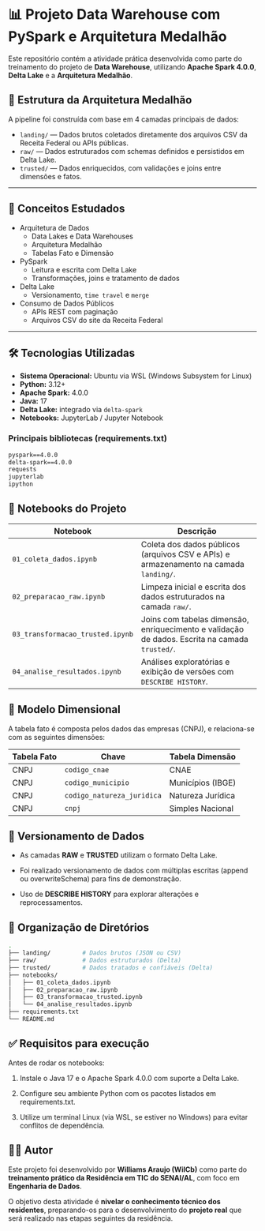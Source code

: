 # 📊 Projeto Data Warehouse com PySpark e Arquitetura Medalhão

Este repositório contém a atividade prática desenvolvida como parte do treinamento do projeto de **Data Warehouse**, utilizando **Apache Spark 4.0.0**, **Delta Lake** e a **Arquitetura Medalhão**.

## 📁 Estrutura da Arquitetura Medalhão

A pipeline foi construída com base em 4 camadas principais de dados:

- `landing/` — Dados brutos coletados diretamente dos arquivos CSV da Receita Federal ou APIs públicas.
- `raw/` — Dados estruturados com schemas definidos e persistidos em Delta Lake.
- `trusted/` — Dados enriquecidos, com validações e joins entre dimensões e fatos.


---

## 🧠 Conceitos Estudados

- Arquitetura de Dados
  - Data Lakes e Data Warehouses
  - Arquitetura Medalhão
  - Tabelas Fato e Dimensão
- PySpark
  - Leitura e escrita com Delta Lake
  - Transformações, joins e tratamento de dados
- Delta Lake
  - Versionamento, `time travel` e `merge`
- Consumo de Dados Públicos
  - APIs REST com paginação
  - Arquivos CSV do site da Receita Federal

---

## 🛠️ Tecnologias Utilizadas

- **Sistema Operacional:** Ubuntu via WSL (Windows Subsystem for Linux)
- **Python:** 3.12+
- **Apache Spark:** 4.0.0
- **Java:** 17
- **Delta Lake:** integrado via `delta-spark`
- **Notebooks:** JupyterLab / Jupyter Notebook

### Principais bibliotecas (requirements.txt)
```txt
pyspark==4.0.0
delta-spark==4.0.0
requests
jupyterlab
ipython
```

## 📓 Notebooks do Projeto

| Notebook                         | Descrição                                                                                      |
| -------------------------------- | ---------------------------------------------------------------------------------------------- |
| `01_coleta_dados.ipynb`          | Coleta dos dados públicos (arquivos CSV e APIs) e armazenamento na camada `landing/`.          |
| `02_preparacao_raw.ipynb`        | Limpeza inicial e escrita dos dados estruturados na camada `raw/`.                             |
| `03_transformacao_trusted.ipynb` | Joins com tabelas dimensão, enriquecimento e validação de dados. Escrita na camada `trusted/`. |
| `04_analise_resultados.ipynb`    | Análises exploratórias e exibição de versões com `DESCRIBE HISTORY`.                           |

## 🧩 Modelo Dimensional

A tabela fato é composta pelos dados das empresas (CNPJ), e relaciona-se com as seguintes dimensões:

| Tabela Fato | Chave                      | Tabela Dimensão   |
| ----------- | -------------------------- | ----------------- |
| CNPJ        | `codigo_cnae`              | CNAE              |
| CNPJ        | `codigo_municipio`         | Municípios (IBGE) |
| CNPJ        | `codigo_natureza_juridica` | Natureza Jurídica |
| CNPJ        | `cnpj`                     | Simples Nacional  |

## 🧪 Versionamento de Dados

- As camadas **RAW** e **TRUSTED** utilizam o formato Delta Lake.

- Foi realizado versionamento de dados com múltiplas escritas (append ou overwriteSchema) para fins de demonstração.

- Uso de **DESCRIBE HISTORY** para explorar alterações e reprocessamentos.

## 📂 Organização de Diretórios

```bash
.
├── landing/         # Dados brutos (JSON ou CSV)
├── raw/             # Dados estruturados (Delta)
├── trusted/         # Dados tratados e confiáveis (Delta)
├── notebooks/
│   ├── 01_coleta_dados.ipynb
│   ├── 02_preparacao_raw.ipynb
│   ├── 03_transformacao_trusted.ipynb
│   └── 04_analise_resultados.ipynb
├── requirements.txt
└── README.md
```

## ✅ Requisitos para execução

Antes de rodar os notebooks:

1. Instale o Java 17 e o Apache Spark 4.0.0 com suporte a Delta Lake.

2. Configure seu ambiente Python com os pacotes listados em requirements.txt.

3. Utilize um terminal Linux (via WSL, se estiver no Windows) para evitar conflitos de dependência.

## 👨‍💻 Autor

Este projeto foi desenvolvido por **Williams Araujo (WilCb)** como parte do **treinamento prático da Residência em TIC do SENAI/AL**, com foco em **Engenharia de Dados**.

O objetivo desta atividade é **nivelar o conhecimento técnico dos residentes**, preparando-os para o desenvolvimento do **projeto real** que será realizado nas etapas seguintes da residência.


